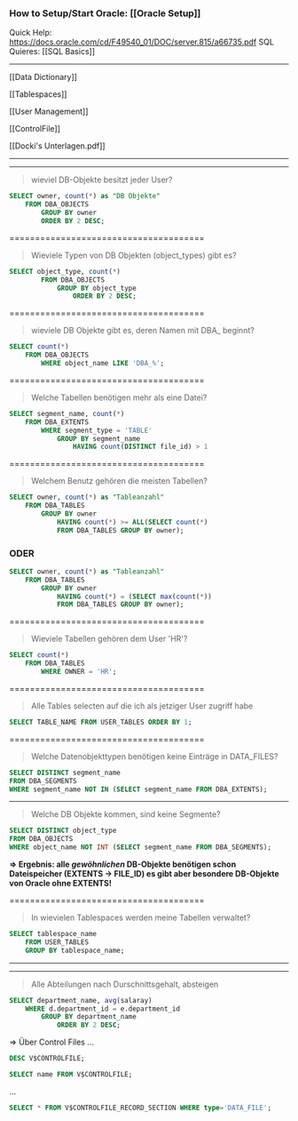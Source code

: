 
### How to Setup/Start Oracle: [[Oracle Setup]]
Quick Help: https://docs.oracle.com/cd/F49540_01/DOC/server.815/a66735.pdf
SQL Quieres: [[SQL Basics]]

---

[[Data Dictionary]]

[[Tablespaces]]

[[User Management]]

[[ControlFile]]

[[Docki's Unterlagen.pdf]]

---
---

> wieviel DB-Objekte besitzt jeder User?
```SQL
SELECT owner, count(*) as "DB Objekte"
	FROM DBA_OBJECTS
		GROUP BY owner
		ORDER BY 2 DESC;
```
======================================
> Wieviele Typen von DB Objekten (object_types) gibt es?
```SQL
SELECT object_type, count(*)
		FROM DBA_OBJECTS
			GROUP BY object_type
				ORDER BY 2 DESC;
```
======================================
> wieviele DB Objekte gibt es, deren Namen mit DBA_ beginnt?
```SQL
SELECT count(*)
	FROM DBA_OBJECTS
		WHERE object_name LIKE 'DBA_%';
```
======================================
> Welche Tabellen benötigen mehr als eine Datei?
```sql
SELECT segment_name, count(*)
	FROM DBA_EXTENTS
		WHERE segment_type = 'TABLE'
			GROUP BY segment_name
				HAVING count(DISTINCT file_id) > 1
```
======================================
> Welchem Benutz gehören die meisten Tabellen?
```SQL 
SELECT owner, count(*) as "Tableanzahl"
	FROM DBA_TABLES
		GROUP BY owner
			HAVING count(*) >= ALL(SELECT count(*) 
			FROM DBA_TABLES GROUP BY owner);
```
### ODER 
```SQL
SELECT owner, count(*) as "Tableanzahl"
	FROM DBA_TABLES
		GROUP BY owner
			HAVING count(*) = (SELECT max(count(*)) 
			FROM DBA_TABLES GROUP BY owner);
```
======================================
> Wieviele Tabellen gehören dem User 'HR'?
```SQL
SELECT count(*) 
	FROM DBA_TABLES 
		WHERE OWNER = 'HR';
```
======================================
> Alle Tables selecten auf die ich als jetziger User zugriff habe
```SQL
SELECT TABLE_NAME FROM USER_TABLES ORDER BY 1;
```
======================================


>Welche Datenobjekttypen benötigen keine Einträge in DATA_FILES?
```sql
SELECT DISTINCT segment_name
FROM DBA_SEGMENTS
WHERE segment_name NOT IN (SELECT segment_name FROM DBA_EXTENTS);
```
---
> Welche DB Objekte kommen, sind keine Segmente?
```sql
SELECT DISTINCT object_type
FROM DBA_OBJECTS
WHERE object_name NOT INT (SELECT segment_name FROM DBA_SEGMENTS);
```

**=> Ergebnis: alle _gewöhnlichen_ DB-Objekte benötigen schon Dateispeicher (EXTENTS -> FILE_ID)
es gibt aber besondere DB-Objekte von Oracle ohne EXTENTS!**

======================================
> In wievielen Tablespaces werden meine Tabellen verwaltet?
```SQL
SELECT tablespace_name
	FROM USER_TABLES
	GROUP BY tablespace_name;

```
---
---
> Alle Abteilungen nach Durschnittsgehalt, absteigen
```sql
SELECT department_name, avg(salaray)
	WHERE d.department_id = e.department_id
		GROUP BY department_name
			ORDER BY 2 DESC;
```


=> Über Control Files ...
```sql
DESC V$CONTROLFILE;
```
```sql
SELECT name FROM V$CONTROLFILE;
```

...
```sql
SELECT * FROM V$CONTROLFILE_RECORD_SECTION WHERE type='DATA_FILE';
```
